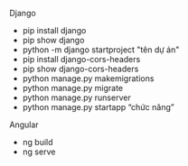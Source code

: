 Django
- pip install django
- pip show django
- python -m django startproject "tên dự án"
- pip install django-cors-headers
- pip show django-cors-headers
- python manage.py makemigrations
- python manage.py migrate
- python manage.py runserver
- python manage.py startapp “chức năng”

Angular
- ng build
- ng serve
